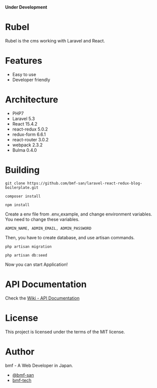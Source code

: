 **Under Development**

# Rubel
Rubel is the cms working with Laravel and React.

# Features
+ Easy to use
+ Developer friendly

# Architecture
+ PHP7
+ Laravel 5.3
+ React 15.4.2
+ react-redux 5.0.2
+ redux-form 6.6.1
+ react-router 3.0.2
+ webpack 2.3.2
+ Bulma 0.4.0


# Building
```
git clone https://github.com/bmf-san/laravel-react-redux-blog-boilerplate.git
```

```
composer install
```

```
npm install
```

Create a env file from .env_example, and change environment variables.
You need to change these variables.

```
ADMIN_NAME, ADMIN_EMAIL, ADMIN_PASSWORD
```

Then, you have to create database, and use artisan commands.

```
php artisan migration
```

```
php artisan db:seed
```

Now you can start Application!

# API Documentation
Check the [Wiki - API Documentation](https://github.com/bmf-san/laravel-react-blog-boilerplate/wiki/API-Documentation)

# License
This project is licensed under the terms of the MIT license.

# Author
bmf - A Web Developer in Japan.
* [@bmf-san](https://twitter.com/bmf_san)
* [bmf-tech](http://bmf-tech.com/)
